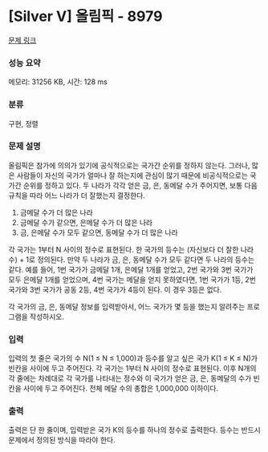 # [Silver V] 올림픽 - 8979 

[문제 링크](https://www.acmicpc.net/problem/8979) 

### 성능 요약

메모리: 31256 KB, 시간: 128 ms

### 분류

구현, 정렬

### 문제 설명

<p>올림픽은 참가에 의의가 있기에 공식적으로는 국가간 순위를 정하지 않는다. 그러나, 많은 사람들이 자신의 국가가 얼마나 잘 하는지에 관심이 많기 때문에 비공식적으로는 국가간 순위를 정하고 있다. 두 나라가 각각 얻은 금, 은, 동메달 수가 주어지면, 보통 다음 규칙을 따라 어느 나라가 더 잘했는지 결정한다.</p>

<ol>
	<li>금메달 수가 더 많은 나라 </li>
	<li>금메달 수가 같으면, 은메달 수가 더 많은 나라</li>
	<li>금, 은메달 수가 모두 같으면, 동메달 수가 더 많은 나라 </li>
</ol>

<p>각 국가는 1부터 N 사이의 정수로 표현된다. 한 국가의 등수는 (자신보다 더 잘한 나라 수) + 1로 정의된다. 만약 두 나라가 금, 은, 동메달 수가 모두 같다면 두 나라의 등수는 같다. 예를 들어, 1번 국가가 금메달 1개, 은메달 1개를 얻었고, 2번 국가와 3번 국가가 모두 은메달 1개를 얻었으며, 4번 국가는 메달을 얻지 못하였다면, 1번 국가가 1등, 2번 국가와 3번 국가가 공동 2등, 4번 국가가 4등이 된다. 이 경우 3등은 없다. </p>

<p>각 국가의 금, 은, 동메달 정보를 입력받아서, 어느 국가가 몇 등을 했는지 알려주는 프로그램을 작성하시오. </p>

### 입력 

 <p>입력의 첫 줄은 국가의 수 N(1 ≤ N ≤ 1,000)과 등수를 알고 싶은 국가 K(1 ≤ K ≤ N)가 빈칸을 사이에 두고 주어진다. 각 국가는 1부터 N 사이의 정수로 표현된다. 이후 N개의 각 줄에는 차례대로 각 국가를 나타내는 정수와 이 국가가 얻은 금, 은, 동메달의 수가 빈칸을 사이에 두고 주어진다. 전체 메달 수의 총합은 1,000,000 이하이다.</p>

### 출력 

 <p>출력은 단 한 줄이며, 입력받은 국가 K의 등수를 하나의 정수로 출력한다. 등수는 반드시 문제에서 정의된 방식을 따라야 한다. </p>

